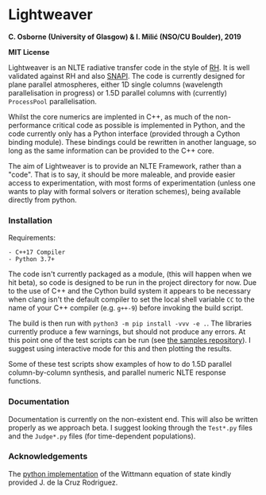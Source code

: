 # Lightweaver

**C. Osborne (University of Glasgow) & I. Milić (NSO/CU Boulder), 2019**

**MIT License**

Lightweaver is an NLTE radiative transfer code in the style of [RH](https://github.com/ITA-Solar/rh). It is well validated against RH and also [SNAPI](https://github.com/ivanzmilic/snapi). The code is currently designed for plane parallel atmospheres, either 1D single columns (wavelength parallelisation in progress) or 1.5D parallel columns with (currently) `ProcessPool` parallelisation.

Whilst the core numerics are implented in C++, as much of the non-performance critical code as possible is implemented in Python, and the code currently only has a Python interface (provided through a Cython binding module). These bindings could be rewritten in another language, so long as the same information can be provided to the C++ core.

The aim of Lightweaver is to provide an NLTE Framework, rather than a "code". That is to say, it should be more maleable, and provide easier access to experimentation, with most forms of experimentation (unless one wants to play with formal solvers or iteration schemes), being available directly from python.

### Installation

Requirements:

    - C++17 Compiler
    - Python 3.7+

The code isn't currently packaged as a module, (this will happen when we hit beta), so code is designed to be run in the project directory for now.
Due to the use of C++ and the Cython build system it appears to be necessary when clang isn't the default compiler to set the local shell variable `CC` to the name of your C++ compiler (e.g. `g++-9`) before invoking the build script.

The build is then run with `python3 -m pip install -vvv -e .`. The libraries currently produce a few warnings, but should not produce any errors.
At this point one of the test scripts can be run (see [the samples repository](https://github.com/Goobley/LightweaverSamples)). I suggest using interactive mode for this and then plotting the results.

Some of these test scripts show examples of how to do 1.5D parallel column-by-column synthesis, and parallel numeric NLTE response functions.

### Documentation

Documentation is currently on the non-existent end. This will also be written properly as we approach beta. I suggest looking through the `Test*.py` files and the `Judge*.py` files (for time-dependent populations).


### Acknowledgements

The [python implementation](https://github.com/jaimedelacruz/witt) of the Wittmann equation of state kindly provided J. de la Cruz Rodriguez.